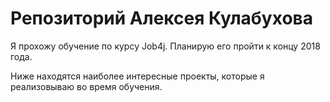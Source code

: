 # Репозиторий Алексея Кулабухова
Я прохожу обучение по курсу Job4j. Планирую его пройти к концу 2018 года.

Ниже находятся наиболее интересные проекты, которые я реализовываю во время обучения.
